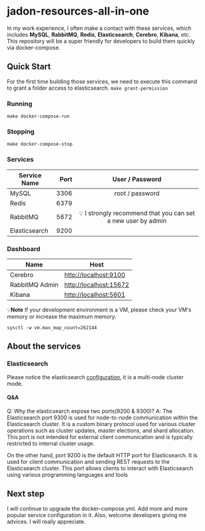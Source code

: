 # jadon-resources-all-in-one

In my work experience, I often make a contact with these services, which includes **MySQL**, **RabbitMQ**, **Redis**, **Elasticsearch**, **Cerebro**, **Kibana**, etc. This repository will be a super friendly for developers to build them quickly via docker-compose.

## Quick Start

For the first time building those services, we need to execute this command to grant a folder access to elasticsearch.
`make grant-permission`

### Running

`make docker-compose-run`

### Stopping

`make docker-compose-stop`

### Services

| Service Name        | Port   |  User / Password  |
| --------   | -----:  | :----:  |
| MySQL      | 3306   |   root / password     |
| Redis        |   6379 |     |
| RabbitMQ        |    5672    | 💡 I strongly recommend that you can set a new user by admin   |
| Elasticsearch        |    9200    |    |

### Dashboard

| Name | Host                    |
| ------------- | ------------------------------ |
| Cerebro      | <http://localhost:9100>       |
| RabbitMQ Admin   | <http://localhost:15672>    |
| Kibana   | <http://localhost:5601>   |

💡**Note**
If your development environment is a VM, please check your VM's memory or increase the maximum memory.

`sysctl -w vm.max_map_count=262144`

## About the services

### Elasticsearch

Please notice the elasticsearch [configuration](https://github.com/jaruan/jadon-resources-all-in-one/blob/main/docker-compose.yml#L35), it is a multi-node cluster mode.

#### Q&A

Q: Why the elasticsearch expose two ports(9200 & 9300)?
A: The Elasticsearch port 9300 is used for node-to-node communication within the Elasticsearch cluster. It is a custom binary protocol used for various cluster operations such as cluster updates, master elections, and shard allocation. This port is not intended for external client communication and is typically restricted to internal cluster usage.

On the other hand, port 9200 is the default HTTP port for Elasticsearch. It is used for client communication and sending REST requests to the Elasticsearch cluster. This port allows clients to interact with Elasticsearch using various programming languages and tools

## Next step

I will continue to upgrade the docker-compose.yml. Add more and more popular service configuration in it. Also, welcome developers giving me advices. I will really appreciate.
